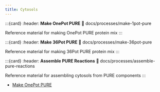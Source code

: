 ```yaml
---
title: Cytosols
---
```


:::{card} 
:header: **Make OnePot PURE** 
:link: docs/processes/make-1pot-pure

Reference material for making OnePot PURE protein mix
:::

:::{card} 
:header: **Make 36Pot PURE** 
:link: docs/processes/make-36pot-pure

Reference material for making 36Pot PURE protein mix
:::

:::{card} 
:header: **Assemble PURE Reactions** 
:link: docs/processes/assemble-pure-reactions

Reference material for assembling cytosols from PURE components
:::

- [Make OnePot PURE](./make-1pot-pure)

<!-- docs/guides/getting-started.md -->
